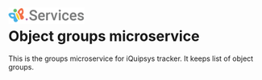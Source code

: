 # <img src="https://github.com/pip-services/pip-services/raw/master/design/Logo.png" alt="Pip.Services Logo" style="max-width:30%"> <br/> Object groups microservice

This is the groups microservice for iQuipsys tracker. 
It keeps list of object groups.
